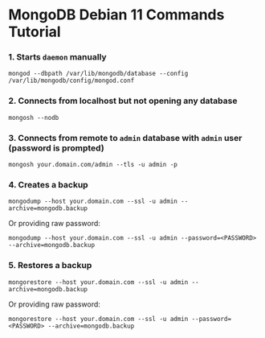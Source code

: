 # MongoDB Debian 11 Commands Tutorial

### 1.  Starts `daemon` manually
```
mongod --dbpath /var/lib/mongodb/database --config /var/lib/mongodb/config/mongod.conf
```

### 2.  Connects from localhost but not opening any database
```
mongosh --nodb
```

### 3.  Connects from remote to `admin` database with `admin` user (password is prompted)
```
mongosh your.domain.com/admin --tls -u admin -p
```

### 4.  Creates a backup
```
mongodump --host your.domain.com --ssl -u admin --archive=mongodb.backup
```

Or providing raw password:

```
mongodump --host your.domain.com --ssl -u admin --password=<PASSWORD> --archive=mongodb.backup
```

### 5.  Restores a backup
```
mongorestore --host your.domain.com --ssl -u admin --archive=mongodb.backup
```

Or providing raw password:

```
mongorestore --host your.domain.com --ssl -u admin --password=<PASSWORD> --archive=mongodb.backup
```

